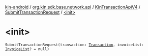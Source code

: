 [kin-android](../../../index.md) / [org.kin.sdk.base.network.api](../../index.md) / [KinTransactionApiV4](../index.md) / [SubmitTransactionRequest](index.md) / [&lt;init&gt;](./-init-.md)

# &lt;init&gt;

`SubmitTransactionRequest(transaction: `[`Transaction`](../../../org.kin.sdk.base.models.solana/-transaction/index.md)`, invoiceList: `[`InvoiceList`](../../../org.kin.sdk.base.models/-invoice-list/index.md)`? = null)`